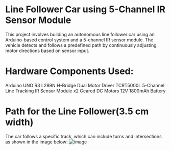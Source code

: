 # Line Follower Car using 5-Channel IR Sensor Module
This project involves building an autonomous line follower car using an Arduino-based control system and a 5-channel IR sensor module. The vehicle detects and follows a predefined path by continuously adjusting motor directions based on sensor input.
# Hardware Components Used:
Arduino UNO R3
L289N H-Bridge Dual Motor Driver
TCRT5000L 5-Channel Line Tracking IR Sensor Module
x2 Geared DC Motors
12V 1800mAh Battery

# Path for the Line Follower(3.5 cm width)
The car follows a specific track, which can include turns and intersections as shown in the image below:
![image](https://github.com/user-attachments/assets/d6b35327-102a-4d65-a0d0-304ce9849218)
